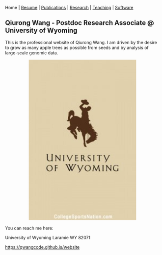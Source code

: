 Home | [Resume](cv/cv.html) | [Publications](publications/pubs.html) | [Research](research/rs.html) | [Teaching](teaching/teach.html) | [Software](software/tools.html)

## Qiurong Wang - Postdoc Research Associate @ University of Wyoming
This is the professional website of Qiurong Wang. I am driven by the desire to grow as many apple trees as possible from seeds and by analysis of large-scale genomic data.

<center>
<img src="uw.jpg" width=350></img>
</center>

You can reach me here:

University of Wyoming
Laramie WY 82071

https://qwangcode.github.is/website
